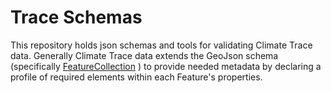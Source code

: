 # Trace Schemas

This repository holds json schemas and tools for validating Climate Trace data. Generally Climate Trace data extends the GeoJson schema (specifically [FeatureCollection](https://geojson.org/schema/FeatureCollection.json) ) to provide needed metadata by declaring a profile of required elements within each Feature's properties. 
